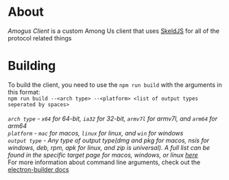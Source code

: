 # About
*Amogus Client* is a custom Among Us client that uses [SkeldJS](https://github.com/SkeldJS/SkeldJS) for all of the protocol related things
# Building
To build the client, you need to use the `npm run build` with the arguments in this format:<br/>
`npm run build --<arch type> --<platform> <list of output types seperated by spaces>`<br/><br/>
*`arch type` - `x64` for 64-bit, `ia32` for 32-bit, `armv7l` for armv7l, and `arm64` for arm64*<br/>
*`platform` - `mac` for macos, `linux` for linux, and `win` for windows*<br/>
*`output type` - Any type of output type(dmg and pkg for macos, nsis for windows, deb, rpm, apk for linux, and zip is universal). A full list can be found in the specific target page for macos, windows, or linux [here](https://www.electron.build)*<br/>
For more information about command line arguments, check out the [electron-builder docs](https://www.electron.build/cli)